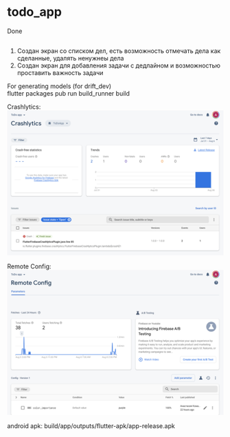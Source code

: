 # todo_app

Done

##     

1) Создан экран со списком дел, есть возможность отмечать дела как сделанные, удалять ненужнеы дела
2) Создан экран для добавления задачи с дедлайном и возможностью проставить важность задачи

For generating models (for drift_dev)  
flutter packages pub run build_runner build

Crashlytics:
![crashlytics](crashlytics.png "crashlytics")

Remote Config:
![remote config](remote_config.png "remote config")


android apk:
<app dir>build/app/outputs/flutter-apk/app-release.apk